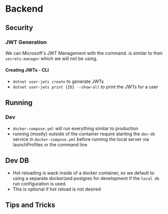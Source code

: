 # Backend

## Security

### JWT Generation

We can Microsoft's JWT Management with the command. is similar to their `secrets-manager`
which we will not be using.

#### Creating JWTs - CLI

- `dotnet user-jwts create` to generate JWTs
- `dotnet user-jwts print {ID} --show-all` to print the JWTs for a user

## Running

### Dev

- `docker-compose.yml` will run everything similar to production
- running (mostly) outside of the container require starting the `dev-db` service in `docker-compose.yml` before running
  the local server via launchProfiles or the command line

## Dev DB

- Hot reloading is wack inside of a docker container, so we default to using a separate dockerized postgres
  for development if the `local db` run configuration is used.
- This is optional if hot reload is not desired

## Tips and Tricks
